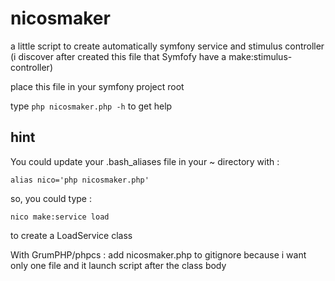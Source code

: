 # nicosmaker

a little script to create automatically symfony service and stimulus controller 
(i discover after created this file that Symfofy have a make:stimulus-controller)

place this file in your symfony project root

type
`php nicosmaker.php -h`
to get help

## hint

You could update your .bash_aliases file in your ~ directory with :

`alias nico='php nicosmaker.php'`

so, you could type :

`nico make:service load`

to create a LoadService class

With GrumPHP/phpcs :
add nicosmaker.php to gitignore because i want only one file and it launch script after the class body
